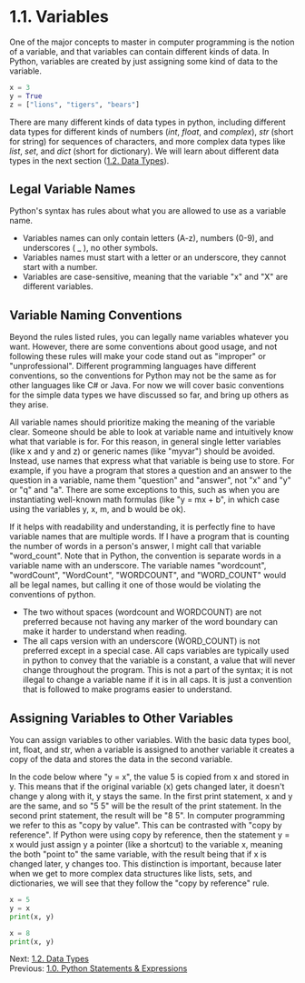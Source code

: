 # 1.1. Variables

One of the major concepts to master in computer programming is the notion of a variable, and that variables can contain 
different kinds of data. In Python, variables are created by just assigning some kind of data to the variable.
```python 
x = 3
y = True
z = ["lions", "tigers", "bears"]
```
There are many different kinds of data types in python, including different data types for different kinds of 
numbers (*int*, *float*, and *complex*), *str* (short for string) for sequences of characters, and more complex data 
types like *list*, *set*, and *dict* (short for dictionary). We will learn about different data types in the next 
section ([1.2. Data Types](1.2.%20Data%20Types.md)). 


## Legal Variable Names

Python's syntax has rules about what you are allowed to use as a variable name. 
- Variables names can only contain letters (A-z), numbers (0-9), and underscores ( _ ), no other symbols.
- Variables names must start with a letter or an underscore, they cannot start with a number.
- Variables are case-sensitive, meaning that the variable "x" and "X" are different variables.


## Variable Naming Conventions

Beyond the rules listed rules, you can legally name variables whatever you want. However, there are some conventions 
about good usage, and not following these rules will make your code stand out as "improper" or "unprofessional". 
Different programming languages have different conventions, so the conventions for Python may not be the same as for 
other languages like C# or Java. For now we will cover basic conventions for the simple data types we have discussed 
so far, and bring up others as they arise.

All variable names should prioritize making the meaning of the variable clear. Someone should be able to look at 
variable name and intuitively know what that variable is for. For this reason, in general single letter variables 
(like x and y and z) or generic names (like "myvar") should be avoided. Instead, use names that express what that 
variable is being use to store. For example, if you have a program that stores a question and an answer to the 
question in a variable, name them "question" and "answer", not "x" and "y" or "q" and "a". There are some exceptions 
to this, such as when you are instantiating well-known math formulas (like "y = mx + b", in which case using the 
variables y, x, m, and b would be ok).

If it helps with readability and understanding, it is perfectly fine to have variable names that are multiple words. 
If I have a program that is counting the number of words in a person's answer, I might call that variable "word_count". 
Note that in Python, the convention is separate words in a variable name with an underscore. The variable names 
"wordcount",  "wordCount",  "WordCount", "WORDCOUNT", and "WORD_COUNT" would all be legal names, but calling it one 
of those would be violating the conventions of python.
- The two without spaces (wordcount and WORDCOUNT) are not preferred because not having any marker of the word boundary 
can make it harder to understand when reading. 
- The all caps version with an underscore (WORD_COUNT) is not preferred except in a special case. All caps variables 
are typically used in python to convey that the variable is a constant, a value that will never change throughout the 
program. This is not a part of the syntax; it is not illegal to change a variable name if it is in all caps. It is 
just a convention that is followed to make programs easier to understand.

## Assigning Variables to Other Variables

You can assign variables to other variables. With the basic data types bool, int, float, and str, when a variable is 
assigned to another variable it creates a copy of the data and stores the data in the second variable.

In the code below where "y = x", the value 5 is copied from x and stored in y. This means that if the original 
variable (x) gets changed later, it doesn't change y along with it, y stays the same. In the first print statement, 
x and y are the same, and so "5 5" will be the result of the print statement. In the second print statement, the 
result will be "8 5". In computer programming we refer to this as "copy by value". This can be contrasted with 
"copy by reference". If Python were using copy by reference, then the statement y = x would just assign y a pointer 
(like a shortcut) to the variable x, meaning the both "point to" the same variable, with the result being that if x 
is changed later, y changes too. This distinction is important, because later when we get to more complex data 
structures like lists, sets, and dictionaries, we will see that they follow the "copy by reference" rule.
```python
x = 5
y = x
print(x, y)

x = 8
print(x, y)
```

Next: [1.2. Data Types](1.2.%20Data%20Types.md)<br>
Previous: [1.0. Python Statements & Expressions](1.0.%20Python%20Statements%20&%20Expressions.md)